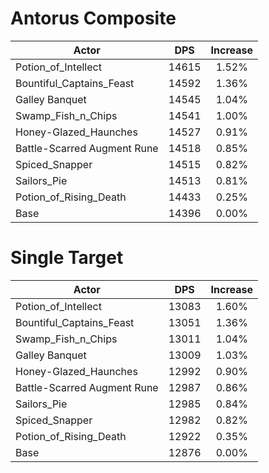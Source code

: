 # Antorus Composite
| Actor | DPS | Increase |
|---|:---:|:---:|
|Potion_of_Intellect|14615|1.52%|
|Bountiful_Captains_Feast|14592|1.36%|
|Galley Banquet|14545|1.04%|
|Swamp_Fish_n_Chips|14541|1.00%|
|Honey-Glazed_Haunches|14527|0.91%|
|Battle-Scarred Augment Rune|14518|0.85%|
|Spiced_Snapper|14515|0.82%|
|Sailors_Pie|14513|0.81%|
|Potion_of_Rising_Death|14433|0.25%|
|Base|14396|0.00%|

# Single Target
| Actor | DPS | Increase |
|---|:---:|:---:|
|Potion_of_Intellect|13083|1.60%|
|Bountiful_Captains_Feast|13051|1.36%|
|Swamp_Fish_n_Chips|13011|1.04%|
|Galley Banquet|13009|1.03%|
|Honey-Glazed_Haunches|12992|0.90%|
|Battle-Scarred Augment Rune|12987|0.86%|
|Sailors_Pie|12985|0.84%|
|Spiced_Snapper|12982|0.82%|
|Potion_of_Rising_Death|12922|0.35%|
|Base|12876|0.00%|
